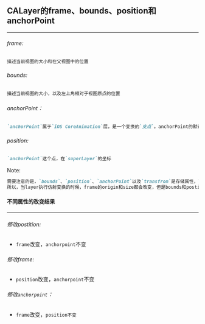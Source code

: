 ## CALayer的frame、bounds、position和anchorPoint

---------

###### frame:

```markdown
描述当前视图的大小和在父视图中的位置
```

###### bounds:

```markdown
描述当前视图的大小，以及左上角相对于视图原点的位置
```

###### anchorPoint：

```markdown
`anchorPoint`属于`iOS CoreAnimation`层，是一个变换的`支点`。anchorPoint的默认值是`(0.5, 0.5)`，取值范围是`(0~1,0~1)`
```

###### position:

```markdown
`anchorPoint`这个点，在`superLayer`的坐标
```

Note:

```markdown
需要注意的是，`bounds`、`position`、`anchorPoint`以及`transfrom`是存储属性，而`frame`是计算属性
所以，当layer执行仿射变换的时候，frame的origin和size都会改变，但是bounds和postion并不会改变
```



#### 不同属性的改变结果

----------

###### 修改postition:

- `frame`改变，`anchorpoint`不变

###### 修改frame:

- `position`改变，`anchorpoint`不变

###### 修改`anchorpoint`：

- `frame`改变，`position不变`

